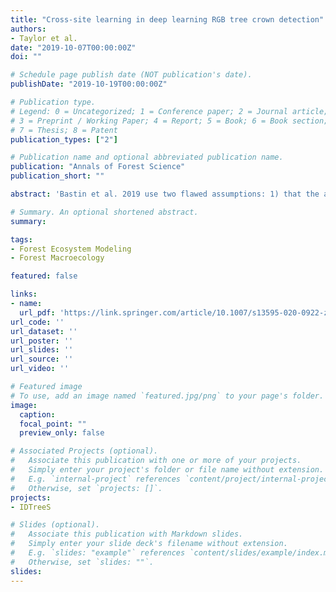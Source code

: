 ```yaml
---
title: "Cross-site learning in deep learning RGB tree crown detection"
authors:
- Taylor et al.
date: "2019-10-07T00:00:00Z"
doi: ""

# Schedule page publish date (NOT publication's date).
publishDate: "2019-10-19T00:00:00Z"

# Publication type.
# Legend: 0 = Uncategorized; 1 = Conference paper; 2 = Journal article;
# 3 = Preprint / Working Paper; 4 = Report; 5 = Book; 6 = Book section;
# 7 = Thesis; 8 = Patent
publication_types: ["2"]

# Publication name and optional abbreviated publication name.
publication: "Annals of Forest Science"
publication_short: ""

abstract: 'Bastin et al. 2019 use two flawed assumptions: 1) that the area suitable for restoration does not contain any carbon currently, and 2) that soil organic carbon (SOC) from increased canopy cover will accumulate quickly enough to mitigate anthropogenic carbon emissions. We re-evaluated the potential carbon storage worldwide using empirical relationships of tree cover and carbon. We use global datasets of tree cover, soil organic carbon, and above ground biomass to estimate the empirical relationships of tree cover and carbon stock storage. A more realistic range of global carbon storage potential is between 71.7 and 75.7 GtC globally, with a large uncertainty associated with SOC. This is less than half of the original 205 GtC estimate. The potential global carbon storage of restored forests is much less than that estimated by Bastin et al. 2019.'

# Summary. An optional shortened abstract.
summary:

tags:
- Forest Ecosystem Modeling
- Forest Macroecology

featured: false

links:
- name:
  url_pdf: 'https://link.springer.com/article/10.1007/s13595-020-0922-z'
url_code: ''
url_dataset: ''
url_poster: ''
url_slides: ''
url_source: ''
url_video: ''

# Featured image
# To use, add an image named `featured.jpg/png` to your page's folder.
image:
  caption:
  focal_point: ""
  preview_only: false

# Associated Projects (optional).
#   Associate this publication with one or more of your projects.
#   Simply enter your project's folder or file name without extension.
#   E.g. `internal-project` references `content/project/internal-project/index.md`.
#   Otherwise, set `projects: []`.
projects:
- IDTreeS

# Slides (optional).
#   Associate this publication with Markdown slides.
#   Simply enter your slide deck's filename without extension.
#   E.g. `slides: "example"` references `content/slides/example/index.md`.
#   Otherwise, set `slides: ""`.
slides:
---
```

